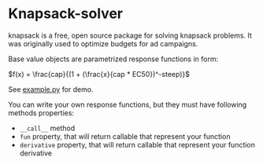 # Knapsack-solver

knapsack is a free, open source package for solving knapsack problems. It was originally used to optimize budgets for ad campaigns.

Base value objects are parametrized response functions in form:

$f(x) = \frac{cap}{(1 + (\frac{x}{cap * EC50})^-steep)}$

See [example.py](example.py) for demo.

You can write your own response functions, but they must have following methods properties:
* `__call__` method
* `fun` property, that will return callable that represent your function
* `derivative` property, that will return callable that represent your function derivative

